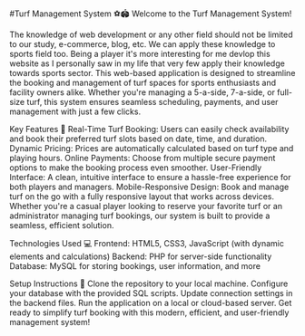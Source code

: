 #Turf Management System ⚽🏟️
Welcome to the Turf Management System!

The knowledge of web development or any other field should not be limited to our study, e-commerce, blog, etc. We can apply these knowledge to sports field too. Being a player it's more interesting for me devlop this website as I personally saw in my life that very few apply their knowledge towards sports sector. 
This web-based application is designed to streamline the booking and management of turf spaces for sports enthusiasts and facility owners alike. Whether you're managing a 5-a-side, 7-a-side, or full-size turf, this system ensures seamless scheduling, payments, and user management with just a few clicks.

Key Features 🏅
Real-Time Turf Booking: Users can easily check availability and book their preferred turf slots based on date, time, and duration.
Dynamic Pricing: Prices are automatically calculated based on turf type and playing hours.
Online Payments: Choose from multiple secure payment options to make the booking process even smoother.
User-Friendly Interface: A clean, intuitive interface to ensure a hassle-free experience for both players and managers.
Mobile-Responsive Design: Book and manage turf on the go with a fully responsive layout that works across devices.
Whether you're a casual player looking to reserve your favorite turf or an administrator managing turf bookings, our system is built to provide a seamless, efficient solution.

Technologies Used 💻
Frontend: HTML5, CSS3, JavaScript (with dynamic elements and calculations)
Backend: PHP for server-side functionality
Database: MySQL for storing bookings, user information, and more

Setup Instructions 🚀
Clone the repository to your local machine.
Configure your database with the provided SQL scripts.
Update connection settings in the backend files.
Run the application on a local or cloud-based server.
Get ready to simplify turf booking with this modern, efficient, and user-friendly management system!
